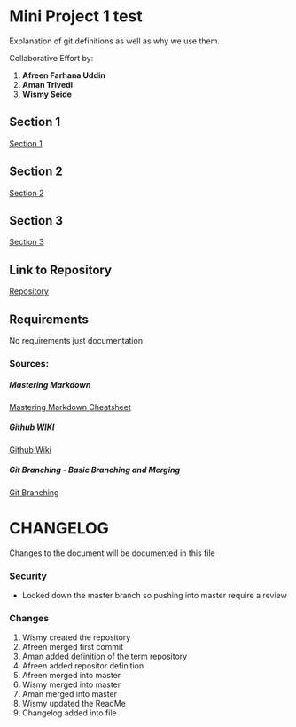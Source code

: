 
# Mini Project 1 test

Explanation of git definitions as well as why we use them.

Collaborative Effort by:
1. **Afreen Farhana Uddin**
2. **Aman Trivedi**
3. **Wismy Seide**

## Section 1
[Section 1](section1.md)


## Section 2
[Section 2](section2.md)


## Section 3
[Section 3](section3.md)


## Link to Repository
[Repository](https://github.com/wseide/miniproject1)

## Requirements
No requirements just documentation

### Sources:
##### Mastering Markdown 
[Mastering Markdown Cheatsheet](https://github.com/adam-p/markdown-here/wiki/Markdown-Cheatsheet)

##### Github WIKI
[Github Wiki](https://help.github.com/en/github)

##### Git Branching - Basic Branching and Merging
[Git Branching](https://git-scm.com/book/en/v2/Git-Branching-Basic-Branching-and-Merging)

# CHANGELOG

Changes to the document will be documented in this file

### Security
- Locked down the master branch so pushing into master require a review

### Changes

1. Wismy created the repository
2. Afreen merged first commit
3. Aman added definition of the term repository
4. Afreen added repositor definition 
5. Afreen merged into master
6. Wismy merged into master
7. Aman merged into master
8. Wismy updated the ReadMe
9. Changelog added into file



